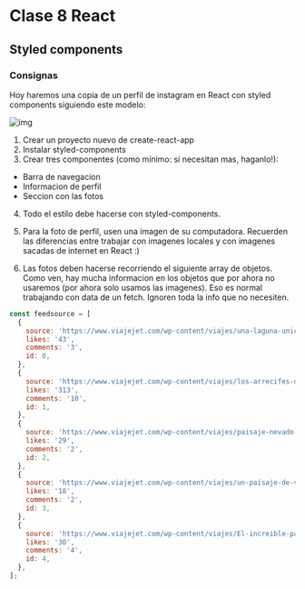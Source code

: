 # Clase 8 React
## Styled components

### Consignas

Hoy haremos una copia de un perfil de instagram en React con styled components siguiendo este modelo:

![img](https://www.robinwieruch.de/static/611b371f42ff49efaad46bc4464f7341/a9a89/stylagram.webp)

1. Crear un proyecto nuevo de create-react-app
2. Instalar styled-components 
3. Crear tres componentes (como mínimo: si necesitan mas, haganlo!): 
  * Barra de navegacion
  * Informacion de perfil
  * Seccion con las fotos
  
4. Todo el estilo debe hacerse con styled-components. 

5. Para la foto de perfil, usen una imagen de su computadora. Recuerden las diferencias entre trabajar con imagenes locales y con imagenes sacadas de internet en React :) 
  
6. Las fotos deben hacerse recorriendo el siguiente array de objetos. Como ven, hay mucha informacion en los objetos que por ahora no usaremos (por ahora solo usamos las imagenes). Eso es normal trabajando con data de un fetch. Ignoren toda la info que no necesiten. 

```js
const feedsource = [
  {
    source: 'https://www.viajejet.com/wp-content/viajes/una-laguna-unica-en-jamaica-650x366.jpg',
    likes: '43',
    comments: '3',
    id: 0,
  },
  {
    source: 'https://www.viajejet.com/wp-content/viajes/los-arrecifes-de-coral-de-bunaken-indonesia-650x366.jpg',
    likes: '313',
    comments: '10',
    id: 1,
  },
  {
    source: 'https://www.viajejet.com/wp-content/viajes/paisaje-nevado-en-el-parque-nacional-deogyusan-corea-del-sur-650x366.jpg',
    likes: '29',
    comments: '2',
    id: 2,
  },
  {
    source: 'https://www.viajejet.com/wp-content/viajes/un-paisaje-de-vertigo-en-ronda-malaga-espana-650x366.jpg',
    likes: '18',
    comments: '2',
    id: 3,
  },
  {
    source: 'https://www.viajejet.com/wp-content/viajes/El-increible-paisaje-de-Semuc-Champey-Guatemala-650x366.jpg',
    likes: '30',
    comments: '4',
    id: 4,
  },
];
```

